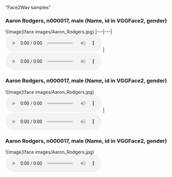 "Face2Wav samples" 
### Aaron Rodgers, n000017, male (Name, id in VGGFace2, gender)

![Image](face images/Aaron_Rodgers.jpg)
|---|---|
<audio controls="controls" > <source src="wav from face/n000017.wav" autoplay/> Your browser does not support the audio element. </audio> | <audio controls="controls" > <source src="wav from speech/n000017.wav" autoplay/> Your browser does not support the audio element. </audio>


### Aaron Rodgers, n000017, male (Name, id in VGGFace2, gender)

![Image](face images/Aaron_Rodgers.jpg)
<audio controls="controls" > <source src="wav from face/n000017.wav" autoplay/> Your browser does not support the audio element. </audio> | <audio controls="controls" > <source src="wav from speech/n000017.wav" autoplay/> Your browser does not support the audio element. </audio>

### Aaron Rodgers, n000017, male (Name, id in VGGFace2, gender)

![Image](face images/Aaron_Rodgers.jpg)
<audio id ="a" controls="" preload="none">
  <source id = '620' src ="wav from face/n000017.wav"</source></audio>
